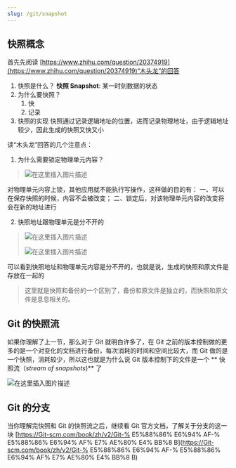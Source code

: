 ```yaml
---
slug: /git/snapshot
---
```




## 快照概念

首先先阅读 [https://www.zhihu.com/question/20374919](https://www.zhihu.com/question/20374919)“木头龙”的回答
1. 快照是什么？
**快照 Snapshot**: 某一时刻数据的状态
2. 为什么要快照？
	1. 快
	2. 记录
3. 快照的实现
快照通过记录逻辑地址的位置，进而记录物理地址，由于逻辑地址较少，因此生成的快照又快又小

读“木头龙”回答的几个注意点：
1. 为什么需要锁定物理单元内容？
>![在这里插入图片描述](https://img.wukaipeng.com/2023/12/01-184743-YfrJNw-watermark,type_ZmFuZ3poZW5naGVpdGk,shadow_10,text_aHR0cHM6Ly9ibG9nLmNzZG4ubmV0L0NhcDIyMDU5MA==,size_16,color_FFFFFF,t_70.png)

对物理单元内容上锁，其他应用就不能执行写操作，这样做的目的有：
一、可以在保存快照的时候，内容不会被改变；
二、锁定后，对该物理单元内容的改变将会在新的地址进行

2. 快照地址跟物理单元是分不开的

>![在这里插入图片描述](https://img.wukaipeng.com/2023/12/01-184812-3AmOsL-watermark,type_ZmFuZ3poZW5naGVpdGk,shadow_10,text_aHR0cHM6Ly9ibG9nLmNzZG4ubmV0L0NhcDIyMDU5MA==,size_16,color_FFFFFF,t_70-20231201184812160.png)
>
>
>
>![在这里插入图片描述](https://img.wukaipeng.com/2023/12/01-184822-grJZnj-watermark,type_ZmFuZ3poZW5naGVpdGk,shadow_10,text_aHR0cHM6Ly9ibG9nLmNzZG4ubmV0L0NhcDIyMDU5MA==,size_16,color_FFFFFF,t_70-20231201184822313.png)

可以看到快照地址和物理单元内容是分不开的，也就是说，生成的快照和原文件是存放在一起的
> 这里就是快照和备份的一个区别了，备份和原文件是独立的，而快照和原文件是息息相关的。

## Git 的快照流
如果你理解了上一节，那么对于 Git 就明白许多了，在 Git 之前的版本控制做的更多的是一个对变化的文档进行备份，每次消耗的时间和空间比较大，而 Git 做的是一个快照，消耗较少，所以这也就是为什么说 Git 版本控制下的文件是一个 ** 快照流（*stream of snapshots*)** 了


![在这里插入图片描述](https://img.wukaipeng.com/2023/12/01-184839-J8kXBq-watermark,type_ZmFuZ3poZW5naGVpdGk,shadow_10,text_aHR0cHM6Ly9ibG9nLmNzZG4ubmV0L0NhcDIyMDU5MA==,size_16,color_FFFFFF,t_70-20231201184838930.png)

## Git 的分支
当你理解完快照和 Git 的快照流之后，继续看 Git 官方文档，了解关于分支的这一块 [https://Git-scm.com/book/zh/v2/Git-% E5%88%86% E6%94% AF-% E5%88%86% E6%94% AF% E7% AE%80% E4% BB%8 B](https://Git-scm.com/book/zh/v2/Git-% E5%88%86% E6%94% AF-% E5%88%86% E6%94% AF% E7% AE%80% E4% BB%8 B)